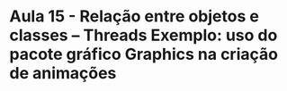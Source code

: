 # Aula 15 - Relação entre objetos e classes – Threads Exemplo: uso do pacote gráfico Graphics na criação de animações
